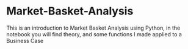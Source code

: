 # Market-Basket-Analysis
This is an  introduction to Market Basket Analysis using Python, in the notebook you will find theory, and some functions I made applied to a Business Case
